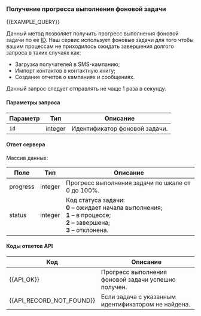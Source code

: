 ### Получение прогресса выполнения фоновой задачи
{{EXAMPLE_QUERY}}

Данный метод позволяет получить прогресс выполнения фоновой задачи по ее [ID](other#glossary-id). 
Наш сервис использует фоновые задачи для того чтобы вашим процессам не приходилось ожидать завершения долгого запроса в таких случаях как: 
<ul>
<li>Загрузка получателей в SMS-кампанию;</li>
<li>Импорт контактов в контактную книгу;</li>
<li>Создание отчетов о кампаниях и сообщениях.</li>
</ul>Данный запрос следует отправлять не чаще 1 раза в секунду. 


#### Параметры запроса

 Параметр   | Тип     | Описание
------------|---------|-----------
`id`        | integer | Идентификатор фоновой задачи.

#### Ответ сервера
Массив данных:

Поле     | Тип     | Описание
---------|---------|-------------
progress | integer | Прогресс выполнения задачи по шкале от 0 до 100%.
status   | integer | Код статуса задачи:<br>**0** – ожидает начала выполнения;<br>**1** – в процессе;<br>**2** – завершена;<br>**3** – отклонена.

#### Коды ответов API
Код | Описание
----|----
{{API_OK}} | Прогресс выполнения фоновой задачи успешно получен.
{{API_RECORD_NOT_FOUND}} | Если задача с указанным идентификатором не найдена.